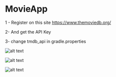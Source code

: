 # MovieApp

 1 - Register on this site  https://www.themoviedb.org/ 
 
 2- And get the API Key
 
 3- change tmdb_api in gradle.properties

![alt text](https://alisamadzadeh.ir/movie.jpg)

![alt text](https://alisamadzadeh.ir/movie2.jpg)

![alt text](https://alisamadzadeh.ir/movie3.jpg)
